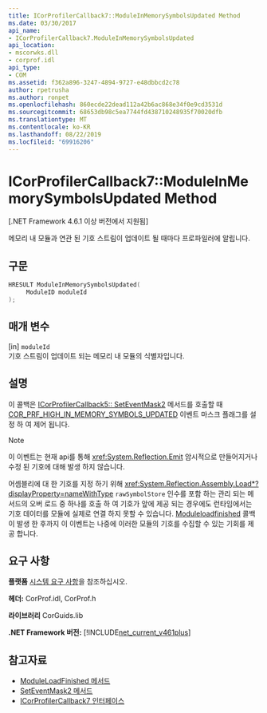 ```yaml
---
title: ICorProfilerCallback7::ModuleInMemorySymbolsUpdated Method
ms.date: 03/30/2017
api_name:
- ICorProfilerCallback7.ModuleInMemorySymbolsUpdated
api_location:
- mscorwks.dll
- corprof.idl
api_type:
- COM
ms.assetid: f362a896-3247-4894-9727-e48dbbcd2c78
author: rpetrusha
ms.author: ronpet
ms.openlocfilehash: 860ecde22dead112a42b6ac868e34f0e9cd3531d
ms.sourcegitcommit: 68653db98c5ea7744fd438710248935f70020dfb
ms.translationtype: MT
ms.contentlocale: ko-KR
ms.lasthandoff: 08/22/2019
ms.locfileid: "69916206"
---
```

# <a name="icorprofilercallback7moduleinmemorysymbolsupdated-method"></a>ICorProfilerCallback7::ModuleInMemorySymbolsUpdated Method
[.NET Framework 4.6.1 이상 버전에서 지원됨]  
  
 메모리 내 모듈과 연관 된 기호 스트림이 업데이트 될 때마다 프로파일러에 알립니다.  
  
## <a name="syntax"></a>구문  
  
```cpp  
HRESULT ModuleInMemorySymbolsUpdated(  
     ModuleID moduleId  
);  
```  
  
## <a name="parameters"></a>매개 변수  
 [in] `moduleId`  
 기호 스트림이 업데이트 되는 메모리 내 모듈의 식별자입니다.  
  
## <a name="remarks"></a>설명  
 이 콜백은 [ICorProfilerCallback5:: SetEventMask2](../../../../docs/framework/unmanaged-api/profiling/icorprofilerinfo5-seteventmask2-method.md) 메서드를 호출할 때 [COR_PRF_HIGH_IN_MEMORY_SYMBOLS_UPDATED](../../../../docs/framework/unmanaged-api/profiling/cor-prf-high-monitor-enumeration.md) 이벤트 마스크 플래그를 설정 하 여 제어 됩니다.  
  
> [!NOTE]
> 이 이벤트는 현재 api를 통해 <xref:System.Reflection.Emit> 암시적으로 만들어지거나 수정 된 기호에 대해 발생 하지 않습니다.  
  
 어셈블리에 대 한 기호를 지정 하기 위해 <xref:System.Reflection.Assembly.Load*?displayProperty=nameWithType> `rawSymbolStore` 인수를 포함 하는 관리 되는 메서드의 오버 로드 중 하나를 호출 하 여 기호가 앞에 제공 되는 경우에도 런타임에서는 기호 데이터를 모듈에 실제로 연결 하지 못할 수 있습니다. [Moduleloadfinished](../../../../docs/framework/unmanaged-api/profiling/icorprofilercallback-moduleloadfinished-method.md) 콜백이 발생 한 후까지 이 이벤트는 나중에 이러한 모듈의 기호를 수집할 수 있는 기회를 제공 합니다.  
  
## <a name="requirements"></a>요구 사항  
 **플랫폼** [시스템 요구 사항](../../../../docs/framework/get-started/system-requirements.md)을 참조하십시오.  
  
 **헤더:** CorProf.idl, CorProf.h  
  
 **라이브러리** CorGuids.lib  
  
 **.NET Framework 버전:** [!INCLUDE[net_current_v461plus](../../../../includes/net-current-v461plus-md.md)]  
  
## <a name="see-also"></a>참고자료

- [ModuleLoadFinished 메서드](../../../../docs/framework/unmanaged-api/profiling/icorprofilercallback-moduleloadfinished-method.md)
- [SetEventMask2 메서드](../../../../docs/framework/unmanaged-api/profiling/icorprofilerinfo5-seteventmask2-method.md)
- [ICorProfilerCallback7 인터페이스](../../../../docs/framework/unmanaged-api/profiling/icorprofilercallback7-interface.md)

